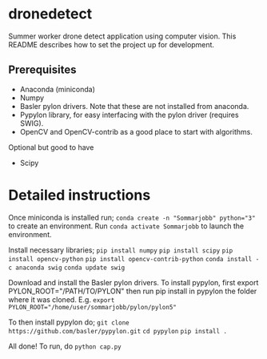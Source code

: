# dronedetect
Summer worker drone detect application using computer vision. This README describes how to set the project up
for development.

## Prerequisites

* Anaconda (miniconda)
* Numpy
* Basler pylon drivers. Note that these are not installed from anaconda.
* Pypylon library, for easy interfacing with the pylon driver (requires SWIG).
* OpenCV and OpenCV-contrib as a good place to start with algorithms.

Optional but good to have
* Scipy

# Detailed instructions

Once miniconda is installed run;
`conda create -n "Sommarjobb" python="3"`
to create an environment. Run
`conda activate Sommarjobb`
to launch the environment.

Install necessary libraries;
`pip install numpy`
`pip install scipy`
`pip install opencv-python`
`pip install opencv-contrib-python`
`conda install -c anaconda swig`
`conda update swig`

Download and install the Basler pylon drivers.
To install pypylon, first export PYLON_ROOT="/PATH/TO/PYLON" then run pip install in pypylon
the folder where it was cloned. E.g.
`export PYLON_ROOT="/home/user/sommarjobb/pylon/pylon5"`

To then install pypylon do;
`git clone https://github.com/basler/pypylon.git`
`cd pypylon`
`pip install .`

All done! To run, do
`python cap.py` 